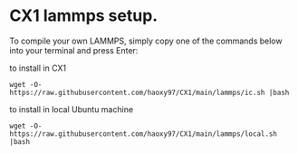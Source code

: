 # CX1 lammps setup.
To compile your own LAMMPS, simply copy one of the commands below into your terminal and press Enter:

to install in CX1
```
wget -O- https://raw.githubusercontent.com/haoxy97/CX1/main/lammps/ic.sh |bash
```


to install in local Ubuntu machine
```
wget -O- https://raw.githubusercontent.com/haoxy97/CX1/main/lammps/local.sh |bash
```
